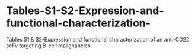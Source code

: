# Tables-S1-S2-Expression-and-functional-characterization-
Tables S1 &amp; S2-Expression and functional characterization of an anti-CD22 scFv targeting B-cell malignancies
